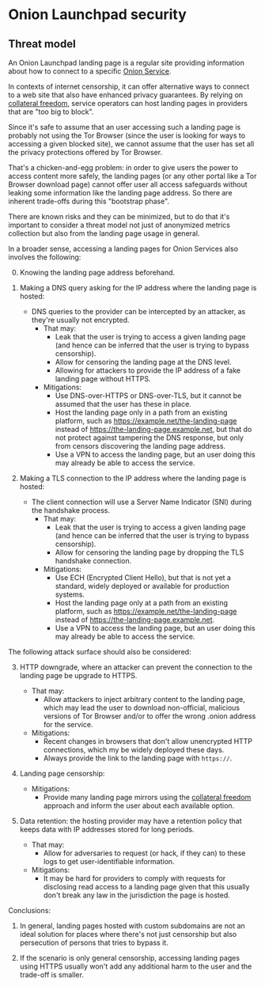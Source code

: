 # Onion Launchpad security

## Threat model

An Onion Launchpad landing page is a regular site providing information
about how to connect to a specific [Onion Service][].

In contexts of internet censorship, it can offer alternative ways to connect to
a web site that also have enhanced privacy guarantees. By relying on
[collateral freedom][], service operators can host landing pages in providers
that are "too big to block".

Since it's safe to assume that an user accessing such a landing page is
probably not using the Tor Browser (since the user is looking for ways to
accessing a given blocked site), we cannot assume that the user has set all the
privacy protections offered by Tor Browser.

That's a chicken-and-egg problem: in order to give users the power to access
content more safely, the landing pages (or any other portal like a Tor Browser
download page) cannot offer user all access safeguards without leaking some
information like the landing page address. So there are inherent trade-offs
during this "bootstrap phase".

There are known risks and they can be minimized, but to do that it's important
to consider a threat model not just of anonymized metrics collection but also
from the landing page usage in general.

In a broader sense, accessing a landing pages for Onion Services also involves
the following:

0. Knowing the landing page address beforehand.

1. Making a DNS query asking for the IP address where the landing page is hosted:
    * DNS queries to the provider can be intercepted by an attacker, as they're usually
      not encrypted.
      * That may:
          * Leak that the user is trying to access a given landing page (and hence
            can be inferred that the user is trying to bypass censorship).
          * Allow for censoring the landing page at the DNS level.
          * Allowing for attackers to provide the IP address of a fake landing
            page without HTTPS.
      * Mitigations:
          * Use DNS-over-HTTPS or DNS-over-TLS, but it cannot be assumed that the
            user has these in place.
          * Host the landing page only in a path from an existing platform, such
            as https://example.net/the-landing-page instead of
            https://the-landing-page.example.net, but that do not protect against
            tampering the DNS response, but only from censors discovering the landing
            page address.
          * Use a VPN to access the landing page, but an user doing this may already
            be able to access the service.

2. Making a TLS connection to the IP address where the landing page is hosted:
    * The client connection will use a Server Name Indicator (SNI) during the
      handshake process.
      * That may:
          * Leak that the user is trying to access a given landing page (and hence
            can be inferred that the user is trying to bypass censorship).
          * Allow for censoring the landing page by dropping the TLS handshake
            connection.
      * Mitigations:
          * Use ECH (Encrypted Client Hello), but that is not yet a standard,
            widely deployed or available for production systems.
          * Host the landing page only at a path from an existing platform, such
            as https://example.net/the-landing-page instead of
            https://the-landing-page.example.net.
          * Use a VPN to access the landing page, but an user doing this may already
            be able to access the service.

The following attack surface should also be considered:

3. HTTP downgrade, where an attacker can prevent the connection to the landing
   page be upgrade to HTTPS.
    * That may:
        * Allow attackers to inject arbitrary content to the landing page, which
          may lead the user to download non-official, malicious versions of Tor Browser
          and/or to offer the wrong .onion address for the service.
    * Mitigations:
        * Recent changes in browsers that don't allow unencrypted HTTP connections,
          which my be widely deployed these days.
        * Always provide the link to the landing page with `https://`.

4. Landing page censorship:
    * Mitigations:
        * Provide many landing page mirrors using the [collateral freedom][]
          approach and inform the user about each available option.

5. Data retention: the hosting provider may have a retention policy that keeps
   data with IP addresses stored for long periods.
    * That may:
        * Allow for adversaries to request (or hack, if they can) to these logs
          to get user-identifiable information.
    * Mitigations:
        * It may be hard for providers to comply with requests for disclosing read
          access to a landing page given that this usually don't break any law
          in the jurisdiction the page is hosted.

Conclusions:

1. In general, landing pages hosted with custom subdomains are not an ideal
   solution for places where there's not just censorship but also persecution
   of persons that tries to bypass it.

2. If the scenario is only general censorship, accessing landing pages using
   HTTPS usually won't add any additional harm to the user and the trade-off is
   smaller.

[Onion Service]: https://community.torproject.org/onion-services
[collateral freedom]: https://bypass.censorship.guide/user/index.html

